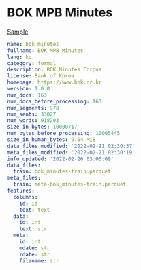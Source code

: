 # BOK MPB Minutes
 
[Sample](../sample/bok_minutes.txt)
 
<!-- MARKDOWN-AUTO-DOCS:START (CODE:src=../../../ekorpkit/resources/corpora/bok_minutes.yaml) -->
<!-- The below code snippet is automatically added from ../../../ekorpkit/resources/corpora/bok_minutes.yaml -->
```yaml
name: bok_minutes
fullname: BOK MPB Minutes
lang: ko
category: formal
description: BOK Minutes Corpus
license: Bank of Korea
homepage: https://www.bok.or.kr
version: 1.0.0
num_docs: 163
num_docs_before_processing: 163
num_segments: 978
num_sents: 33027
num_words: 918203
size_in_bytes: 10000717
num_bytes_before_processing: 10005445
size_in_human_bytes: 9.54 MiB
data_files_modified: '2022-02-21 02:30:37'
meta_files_modified: '2022-02-21 02:30:19'
info_updated: '2022-02-26 03:06:09'
data_files:
  train: bok_minutes-train.parquet
meta_files:
  train: meta-bok_minutes-train.parquet
features:
  columns:
    id: id
    text: text
  data:
    id: int
    text: str
  meta:
    id: int
    mdate: str
    rdate: str
    filename: str
```
<!-- MARKDOWN-AUTO-DOCS:END -->
